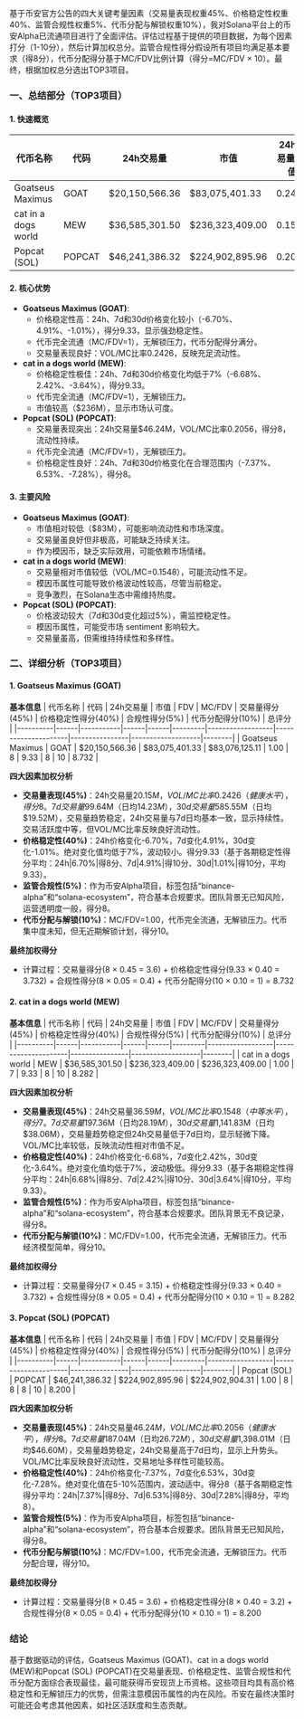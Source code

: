 基于币安官方公告的四大关键考量因素（交易量表现权重45%、价格稳定性权重40%、监管合规性权重5%、代币分配与解锁权重10%），我对Solana平台上的币安Alpha已流通项目进行了全面评估。评估过程基于提供的项目数据，为每个因素打分（1-10分），然后计算加权总分。监管合规性得分假设所有项目均满足基本要求（得8分），代币分配得分基于MC/FDV比例计算（得分=MC/FDV × 10）。最终，根据加权总分选出TOP3项目。

### 一、总结部分（TOP3项目）

#### 1. 快速概览
| 代币名称 | 代码 | 24h交易量 | 市值 | 24h交易量/市值 | FDV | MC/FDV | 总评分(1-10分) |
|----------|------|-----------|------|----------------|------|---------|----------------|
| Goatseus Maximus | GOAT | $20,150,566.36 | $83,075,401.33 | 0.2426 | $83,076,125.11 | 1.00 | 8.732 |
| cat in a dogs world | MEW | $36,585,301.50 | $236,323,409.00 | 0.1548 | $236,323,409.00 | 1.00 | 8.282 |
| Popcat (SOL) | POPCAT | $46,241,386.32 | $224,902,895.96 | 0.2056 | $224,902,904.31 | 1.00 | 8.200 |

#### 2. 核心优势
- **Goatseus Maximus (GOAT)**:
  - 价格稳定性高：24h、7d和30d价格变化较小（-6.70%、4.91%、-1.01%），得分9.33，显示强劲稳定性。
  - 代币完全流通（MC/FDV=1），无解锁压力，代币分配得分满分。
  - 交易量表现良好：VOL/MC比率0.2426，反映充足流动性。
- **cat in a dogs world (MEW)**:
  - 价格稳定性极佳：24h、7d和30d价格变化均低于7%（-6.68%、2.42%、-3.64%），得分9.33。
  - 代币完全流通（MC/FDV=1），无解锁压力。
  - 市值较高（$236M），显示市场认可度。
- **Popcat (SOL) (POPCAT)**:
  - 交易量表现突出：24h交易量$46.24M，VOL/MC比率0.2056，得分8，流动性持续。
  - 代币完全流通（MC/FDV=1），无解锁压力。
  - 价格稳定性良好：24h、7d和30d价格变化在合理范围内（-7.37%、6.53%、-7.28%），得分8。

#### 3. 主要风险
- **Goatseus Maximus (GOAT)**:
  - 市值相对较低（$83M），可能影响流动性和市场深度。
  - 交易量虽良好但非极高，可能缺乏持续关注。
  - 作为模因币，缺乏实际效用，可能依赖市场情绪。
- **cat in a dogs world (MEW)**:
  - 交易量相对市值较低（VOL/MC=0.1548），可能流动性不足。
  - 模因币属性可能导致价格波动性较高，尽管当前稳定。
  - 竞争激烈，在Solana生态中需维持热度。
- **Popcat (SOL) (POPCAT)**:
  - 价格波动较大（7d和30d变化超过5%），需监控稳定性。
  - 模因币属性，可能受市场 sentiment 影响较大。
  - 交易量虽高，但需维持持续性和多样性。

### 二、详细分析（TOP3项目）

#### 1. Goatseus Maximus (GOAT)
**基本信息**
| 代币名称 | 代码 | 24h交易量 | 市值 | FDV | MC/FDV | 交易量得分(45%) | 价格稳定性得分(40%) | 合规性得分(5%) | 代币分配得分(10%) | 总评分 |
|----------|------|-----------|------|------|---------|------------------|---------------------|----------------|-------------------|--------|
| Goatseus Maximus | GOAT | $20,150,566.36 | $83,075,401.33 | $83,076,125.11 | 1.00 | 8 | 9.33 | 8 | 10 | 8.732 |

**四大因素加权分析**
- **交易量表现(45%)**：24h交易量$20.15M，VOL/MC比率0.2426（健康水平），得分8。7d交易量$99.64M（日均$14.23M），30d交易量$585.55M（日均$19.52M），交易量趋势稳定，24h交易量与7d日均基本一致，显示持续性。交易活跃度中等，但VOL/MC比率反映良好流动性。
- **价格稳定性(40%)**：24h价格变化-6.70%，7d变化4.91%，30d变化-1.01%。绝对变化值均低于7%，波动较小。得分9.33（基于各期稳定性得分平均：24h|6.70%|得8分、7d|4.91%|得10分、30d|1.01%|得10分，平均9.33）。
- **监管合规性(5%)**：作为币安Alpha项目，标签包括“binance-alpha”和“solana-ecosystem”，符合基本合规要求。团队背景无已知风险，运营透明度一般，得分8。
- **代币分配与解锁(10%)**：MC/FDV=1.00，代币完全流通，无解锁压力。代币集中度未知，但无近期解锁计划，得分10。

**最终加权得分**
- 计算过程：交易量得分(8 × 0.45 = 3.6) + 价格稳定性得分(9.33 × 0.40 = 3.732) + 合规性得分(8 × 0.05 = 0.4) + 代币分配得分(10 × 0.10 = 1) = 8.732

#### 2. cat in a dogs world (MEW)
**基本信息**
| 代币名称 | 代码 | 24h交易量 | 市值 | FDV | MC/FDV | 交易量得分(45%) | 价格稳定性得分(40%) | 合规性得分(5%) | 代币分配得分(10%) | 总评分 |
|----------|------|-----------|------|------|---------|------------------|---------------------|----------------|-------------------|--------|
| cat in a dogs world | MEW | $36,585,301.50 | $236,323,409.00 | $236,323,409.00 | 1.00 | 7 | 9.33 | 8 | 10 | 8.282 |

**四大因素加权分析**
- **交易量表现(45%)**：24h交易量$36.59M，VOL/MC比率0.1548（中等水平），得分7。7d交易量$197.36M（日均$28.19M），30d交易量$1,141.83M（日均$38.06M），交易量趋势稳定但24h交易量低于7d日均，显示轻微下降。VOL/MC比率较低，反映流动性相对市值不足。
- **价格稳定性(40%)**：24h价格变化-6.68%，7d变化2.42%，30d变化-3.64%。绝对变化值均低于7%，波动极低。得分9.33（基于各期稳定性得分平均：24h|6.68%|得8分、7d|2.42%|得10分、30d|3.64%|得10分，平均9.33）。
- **监管合规性(5%)**：作为币安Alpha项目，标签包括“binance-alpha”和“solana-ecosystem”，符合基本合规要求。团队背景无不良记录，得分8。
- **代币分配与解锁(10%)**：MC/FDV=1.00，代币完全流通，无解锁压力。代币经济模型简单，得分10。

**最终加权得分**
- 计算过程：交易量得分(7 × 0.45 = 3.15) + 价格稳定性得分(9.33 × 0.40 = 3.732) + 合规性得分(8 × 0.05 = 0.4) + 代币分配得分(10 × 0.10 = 1) = 8.282

#### 3. Popcat (SOL) (POPCAT)
**基本信息**
| 代币名称 | 代码 | 24h交易量 | 市值 | FDV | MC/FDV | 交易量得分(45%) | 价格稳定性得分(40%) | 合规性得分(5%) | 代币分配得分(10%) | 总评分 |
|----------|------|-----------|------|------|---------|------------------|---------------------|----------------|-------------------|--------|
| Popcat (SOL) | POPCAT | $46,241,386.32 | $224,902,895.96 | $224,902,904.31 | 1.00 | 8 | 8 | 8 | 10 | 8.200 |

**四大因素加权分析**
- **交易量表现(45%)**：24h交易量$46.24M，VOL/MC比率0.2056（健康水平），得分8。7d交易量$187.04M（日均$26.72M），30d交易量$1,398.01M（日均$46.60M），交易量趋势稳定，24h交易量高于7d日均，显示上升势头。VOL/MC比率反映良好流动性，交易地址多样性可能较高。
- **价格稳定性(40%)**：24h价格变化-7.37%，7d变化6.53%，30d变化-7.28%。绝对变化值在5-10%范围内，波动适中。得分8（基于各期稳定性得分平均：24h|7.37%|得8分、7d|6.53%|得8分、30d|7.28%|得8分，平均8）。
- **监管合规性(5%)**：作为币安Alpha项目，标签包括“binance-alpha”和“solana-ecosystem”，符合基本合规要求。团队背景无已知风险，得分8。
- **代币分配与解锁(10%)**：MC/FDV=1.00，代币完全流通，无解锁压力。代币分配合理，得分10。

**最终加权得分**
- 计算过程：交易量得分(8 × 0.45 = 3.6) + 价格稳定性得分(8 × 0.40 = 3.2) + 合规性得分(8 × 0.05 = 0.4) + 代币分配得分(10 × 0.10 = 1) = 8.200

### 结论
基于数据驱动的评估，Goatseus Maximus (GOAT)、cat in a dogs world (MEW)和Popcat (SOL) (POPCAT)在交易量表现、价格稳定性、监管合规性和代币分配方面综合表现最佳，最可能获得币安现货上币资格。这些项目均具有高价格稳定性和无解锁压力的优势，但需注意模因币属性的内在风险。币安在最终决策时可能还会考虑其他因素，如社区活跃度和生态贡献。